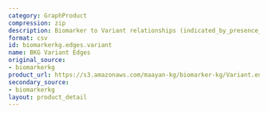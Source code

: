 ```yaml
---
category: GraphProduct
compression: zip
description: Biomarker to Variant relationships (indicated_by_presence_of)
format: csv
id: biomarkerkg.edges.variant
name: BKG Variant Edges
original_source:
- biomarkerkg
product_url: https://s3.amazonaws.com/maayan-kg/biomarker-kg/Variant.edges.zip
secondary_source:
- biomarkerkg
layout: product_detail
---
```

